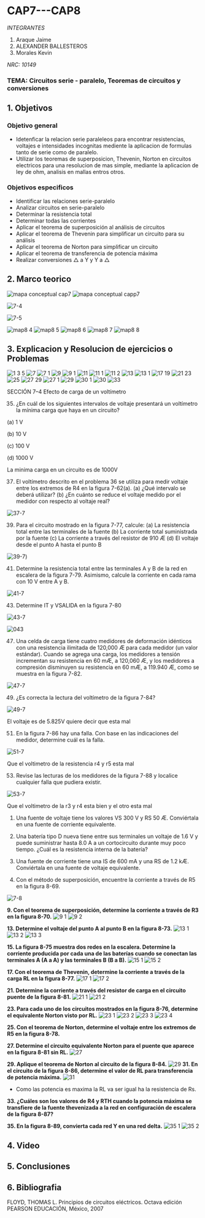 # CAP7---CAP8

*INTEGRANTES*

1. Araque Jaime
2. ALEXANDER BALLESTEROS
3. Morales Kevin

*NRC: 10149*
### TEMA: Circuitos serie - paralelo, Teoremas de circuitos y conversiones 
## 1. Objetivos
### Objetivo general
* Idetenficar la relacion serie paraleleos para encontrar resistencias, voltajes e intensidades incognitas mediente la aplicacion de formulas tanto de serie como de paralelo.
* Utilizar los teoremas de superposicion, Thevenin, Norton en circuitos electricos para una resolucion de mas simple, mediante la aplicacion de ley de ohm, analisis en mallas entros otros.
### Objetivos especificos

* Identificar las relaciones serie-paralelo
* Analizar circuitos en serie-paralelo
* Determinar la resistencia total
* Determinar todas las corrientes
* Aplicar el teorema de superposición al análisis de
circuitos
* Aplicar el teorema de Thevenin para simplificar un
circuito para su análisis
* Aplicar el teorema de Norton para simplificar un
circuito
* Aplicar el teorema de transferencia de potencia
máxima
* Realizar conversiones △ a Y y Y a △


## 2. Marco teorico




![mapa conceptual cap7](https://user-images.githubusercontent.com/93928146/146944539-85286f75-d092-4bc7-9d1f-115920e3d3b9.PNG)
![mapa conceptual capp7](https://user-images.githubusercontent.com/93928146/146944557-eed0dda9-31b9-4cee-9faa-b978afb697b5.PNG)


![7-4](https://user-images.githubusercontent.com/93951775/147976843-376e6b72-2e46-4cf7-aa3e-fe6cd98a3795.jpeg)

![7-5](https://user-images.githubusercontent.com/93951775/147976854-21ec82c6-7fc9-44b3-a4f1-e60953495e3c.jpeg)





![map8 4](https://user-images.githubusercontent.com/93224166/146941064-0a08a947-73b1-45eb-b965-748f38d7e2a0.png)
![map8 5](https://user-images.githubusercontent.com/93224166/146941065-06d99b99-abc7-4b72-9cbb-34669fa15f18.png)
![map8 6](https://user-images.githubusercontent.com/93224166/146941066-ac5dd235-2c2b-4c64-b081-2fc83ac65027.png)
![map8 7](https://user-images.githubusercontent.com/93224166/146941061-875f5cdf-8d0d-4f55-8b6a-5e7c13e53aac.png)
![map8 8](https://user-images.githubusercontent.com/93224166/146941063-c86caf05-60d6-4479-8f70-cd8d21f5a890.png)


## 3. Explicacion y Resolucion de ejercicios o Problemas




![1 3 5](https://user-images.githubusercontent.com/93928146/148011628-d7200771-f2b6-48f2-8f23-6a12a87d5e45.PNG)
![7](https://user-images.githubusercontent.com/93928146/148011631-59c80957-5bf4-464a-a2a7-d995ca149e9f.PNG)
![7 1](https://user-images.githubusercontent.com/93928146/148011630-daa16888-d751-4a5a-90ae-270480b96ca4.PNG)
![9](https://user-images.githubusercontent.com/93928146/148011633-372c040c-81a0-4eb4-84cd-d5776c50477f.PNG)
![9 1](https://user-images.githubusercontent.com/93928146/148011632-1c117c7b-bdc2-4fd8-a71e-d68cd5059f1b.PNG)
![11](https://user-images.githubusercontent.com/93928146/148011637-ca55cf6e-8d29-49d0-88d1-f6b393d15b23.PNG)
![11 1](https://user-images.githubusercontent.com/93928146/148011635-06625347-3709-4d6e-a817-e26f3373b22f.PNG)
![11 2](https://user-images.githubusercontent.com/93928146/148011636-470a04d7-53bd-4cd4-b929-c194020bedab.PNG)
![13](https://user-images.githubusercontent.com/93928146/148011613-f9401eab-7a25-4c6f-af4d-dc76718390c9.PNG)
![13 1](https://user-images.githubusercontent.com/93928146/148011638-6c50f8ad-e45d-4931-a3e7-42a20c523bab.PNG)
![17 19](https://user-images.githubusercontent.com/93928146/148011614-bb3dfdf6-c73e-469d-8e00-9dae0896fd41.PNG)
![21 23](https://user-images.githubusercontent.com/93928146/148011615-e25a6e64-5401-4d44-9e19-9399c7c0eef1.PNG)
![25](https://user-images.githubusercontent.com/93928146/148011616-7205f3de-6bd6-46ae-b8ca-079d7a3bbb45.PNG)
![27 29](https://user-images.githubusercontent.com/93928146/148011619-6410fcc4-e194-4ff3-8d93-a09655381a67.PNG)
![27 1](https://user-images.githubusercontent.com/93928146/148011620-30c39d55-1f44-4cdd-9f70-ae09dd074377.PNG)
![29](https://user-images.githubusercontent.com/93928146/148011621-1fdb0eb1-cbdd-4c4a-9895-e4b2272c4c7b.PNG)
![30 1](https://user-images.githubusercontent.com/93928146/148011622-bfbb81f8-58c2-49cf-bea1-5fb529aa112d.PNG)
![30](https://user-images.githubusercontent.com/93928146/148011625-b7194f48-c755-4d78-83d3-b23f9f56f4e9.PNG)
![33](https://user-images.githubusercontent.com/93928146/148011627-6dce2208-f9b6-486d-a417-e34f835b9b58.PNG)












SECCIÓN 7–4 Efecto de carga de un voltímetro 

35. ¿En cuál de los siguientes intervalos de voltaje presentará un voltímetro la mínima carga que haya en un circuito?

 (a) 1 V
 
 (b) 10 V
 
 (c) 100 V
 
 (d) 1000 V
 
 La minima carga en un circuito es de 1000V
 
37. El voltímetro descrito en el problema 36 se utiliza para medir voltaje entre los extremos de R4 en la figura 7-62(a). (a) ¿Qué intervalo se deberá utilizar? (b) ¿En cuánto se reduce el voltaje medido por el medidor con respecto al voltaje real?

![37-7](https://user-images.githubusercontent.com/93951775/147977908-1bc1fb41-a70a-42ad-b39e-3188533c47fd.JPG)

39. Para el circuito mostrado en la figura 7-77, calcule: (a) La resistencia total entre las terminales de la fuente (b) La corriente total suministrada por la fuente (c) La corriente a través del resistor de 910 Æ (d) El voltaje desde el punto A hasta el punto B

![39-7](https://user-images.githubusercontent.com/93951775/147977912-183cc15a-0956-480d-a851-f4cf4b1410b4.JPG))

41. Determine la resistencia total entre las terminales A y B de la red en escalera de la figura 7-79. Asimismo, calcule la corriente en cada rama con 10 V entre A y B.

![41-7](https://user-images.githubusercontent.com/93951775/147975908-edbfadaa-36c2-4239-ab7d-4a118d96f8e2.JPG)

43. Determine IT y VSALIDA en la figura 7-80

![43-7](https://user-images.githubusercontent.com/93951775/147975917-39dc13ef-2224-467f-bfc7-5200edf87069.JPG)

![043](https://user-images.githubusercontent.com/93951775/148021950-2e25ac4a-a8a2-484e-80bc-7f557a51dfbe.JPG)


47. Una celda de carga tiene cuatro medidores de deformación idénticos con una resistencia ilimitada de 120,000 Æ para cada medidor (un valor estándar). Cuando se agrega una carga, los medidores a tensión incrementan su resistencia en 60 mÆ, a 120,060 Æ, y los medidores a compresión disminuyen su resistencia en 60 mÆ, a 119.940 Æ, como se muestra en la figura 7-82. 

 ![47-7](https://user-images.githubusercontent.com/93951775/147975931-75e91cc6-08e6-4a64-8210-f0831981f68e.JPG)
 
49. ¿Es correcta la lectura del voltímetro de la figura 7-84?

 ![49-7](https://user-images.githubusercontent.com/93951775/147975943-f260753f-bdcc-4509-88bd-527b296242f7.JPG)
 
 El voltaje es de 5.825V quiere decir que esta mal
 
51. En la figura 7-86 hay una falla. Con base en las indicaciones del medidor, determine cuál es la falla.

 ![51-7](https://user-images.githubusercontent.com/93951775/147975959-0d42bc70-7123-4e2e-afc7-cfac2a24570c.JPG)
 
 Que el voltimetro de la resistencia r4 y r5 esta mal
 
53. Revise las lecturas de los medidores de la figura 7-88 y localice cualquier falla que pudiera existir.

 ![53-7](https://user-images.githubusercontent.com/93951775/147975970-1424d3a4-4065-4f60-ab43-513a41d3c34d.JPG)
 
 Que el voltimetro de  la r3 y r4 esta bien y el otro esta mal 
 
1. Una fuente de voltaje tiene los valores VS  300 V y RS  50 Æ. Conviértala en una fuente de corriente equivalente.

3. Una batería tipo D nueva tiene entre sus terminales un voltaje de 1.6 V y puede suministrar hasta 8.0 A a un cortocircuito durante muy poco tiempo. ¿Cuál es la resistencia interna de la batería?

5. Una fuente de corriente tiene una IS de 600 mA y una RS de 1.2 kÆ. Conviértala en una fuente de voltaje equivalente.

7. Con el método de superposición, encuentre la corriente a través de R5 en la figura 8-69.

![7-8](https://user-images.githubusercontent.com/93951775/147976021-f0fc7042-db88-4989-bec1-4678a2ee1daa.JPG)

**9. Con el teorema de superposición, determine la corriente a través de R3 en la figura 8-70.**
![9 1](https://user-images.githubusercontent.com/93224166/147840144-09b22850-8c13-4195-9648-a59ab8e5d723.png)
![9 2](https://user-images.githubusercontent.com/93224166/147840145-86a79719-5eba-42eb-8e13-48bfd8dd7d15.png)

**13. Determine el voltaje del punto A al punto B en la figura 8-73.**
![13 1](https://user-images.githubusercontent.com/93224166/147840126-617208e2-3175-45d0-acf3-ca32125d678c.png)
![13 2](https://user-images.githubusercontent.com/93224166/147840127-61a5668a-4c06-487d-9081-400571103942.png)
![13 3](https://user-images.githubusercontent.com/93224166/147840128-ca93b76e-c784-4f9b-87c5-dae00277f8eb.png)
 
**15. La figura 8-75 muestra dos redes en la escalera. Determine la corriente producida por cada una de las baterías cuando se conectan las terminales A (A a A) y las terminales B (B a B).**
![15 1](https://user-images.githubusercontent.com/93224166/147840129-52257087-2d90-4fae-8c41-e8648289230d.png)
![15 2](https://user-images.githubusercontent.com/93224166/147840130-0f6be622-0373-42cb-b0c2-4b8b3df86286.png)

**17. Con el teorema de Thevenin, determine la corriente a través de la carga RL en la figura 8-77.**
![17 1](https://user-images.githubusercontent.com/93224166/147840131-3938a1a5-ec74-4406-8b44-1cf4d0dd0985.png)
![17 2](https://user-images.githubusercontent.com/93224166/147840132-d46fc3bc-833b-4d7c-8a94-612b2b136f42.png)

**21. Determine la corriente a través del resistor de carga en el circuito puente de la figura 8-81.**
![21 1](https://user-images.githubusercontent.com/93224166/147840133-0e1659d9-a05b-4171-baf8-96fadfe4f43e.png)
![21 2](https://user-images.githubusercontent.com/93224166/147840134-7f805a1a-1c7f-4f24-9e35-6b8a2f962816.png)

**23. Para cada uno de los circuitos mostrados en la figura 8-76, determine el equivalente Norton visto por RL.**
![23 1](https://user-images.githubusercontent.com/93224166/147840135-236be1d8-3a79-4d09-bf49-7a81fc1df567.png)
![23 2](https://user-images.githubusercontent.com/93224166/147840136-1b104c8e-f176-410b-8f0e-9b53066994cf.png)
![23 3](https://user-images.githubusercontent.com/93224166/147840137-c776e8f4-7837-4c82-bfbb-b0b67ecd0669.png)
![23 4](https://user-images.githubusercontent.com/93224166/147840138-7e737f7d-9551-4003-9523-d6fa6ecdfaee.png)

**25. Con el teorema de Norton, determine el voltaje entre los extremos de R5 en la figura 8-78.**

**27. Determine el circuito equivalente Norton para el puente que aparece en la figura 8-81 sin RL.**
![27](https://user-images.githubusercontent.com/93224166/147840139-f2097be9-4afb-4a68-9c50-b43d26f1fd72.png)

**29. Aplique el teorema de Norton al circuito de la figura 8-84.**
![29](https://user-images.githubusercontent.com/93224166/147840140-1ea4ada7-44ad-4226-883a-82709730cb4b.png)
**31. En el circuito de la figura 8-86, determine el valor de RL para transferencia de potencia máxima.**
![31](https://user-images.githubusercontent.com/93224166/147840141-b1b657a9-f36e-40d2-9ce4-aed8b0e9503c.png)
* Como las potencia es maxima  la RL va ser igual ha la resistencia de Rs.

**33. ¿Cuáles son los valores de R4 y RTH cuando la potencia máxima se transfiere de la fuente thevenizada a la red en configuración de escalera de la figura 8-87?**

**35. En la figura 8-89, convierta cada red Y en una red delta.**
![35 1](https://user-images.githubusercontent.com/93224166/147840142-f19d5f78-4f1f-4e65-a63e-e16a58ba892e.png)
![35 2](https://user-images.githubusercontent.com/93224166/147840143-c8f7707f-a7b5-43c5-a29d-c5b45d901ad6.png)

## 4. Video 
## 5. Conclusiones
## 6. Bibliografia
FLOYD, THOMAS L.
Principios de circuitos eléctricos. Octava edición
PEARSON EDUCACIÓN, México, 2007

